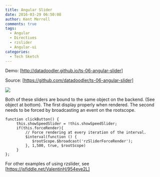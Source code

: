 ```yaml
---
title: Angular Slider
date: 2016-03-29 06:50:08
author: Kent Merrell
comments: true
tags: 
  - Angular
  - Directives
  - rzslider
  - Angular-ui
categories: 
  - Tech Sketch
---
```


Demo: [http://datadoodler.github.io/ts-06-angular-slider]

Source: [https://github.com/datadoodler/ts-06-angular-slider]



![](/blog/static/ts-06-angular-slider1.png )

<!-- More -->



Both of these sliders are bound to the same object on the backend. (See object at bottom). The first display properly when rendered. The second needs to be forced by broadcasting an event on the rootscope.


```
function clickButton() {
     this.showSpeedSlider = !this.showSpeedSlider;
     if(this.forceRender){
         // Force rendering at every iteration of the interval.
         $interval(function () {
            $rootScope.$broadcast('rzSliderForceRender');
         }, 1,500, true, $rootScope)
     }
};
```

For other examples of using rzslider, see [https://jsfiddle.net/ValentinH/954eve2L]
